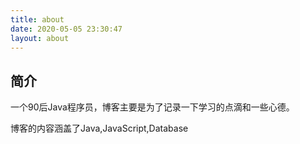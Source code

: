 ```yaml
---
title: about
date: 2020-05-05 23:30:47
layout: about
---
```


## 简介

一个90后Java程序员，博客主要是为了记录一下学习的点滴和一些心德。

博客的内容涵盖了Java,JavaScript,Database